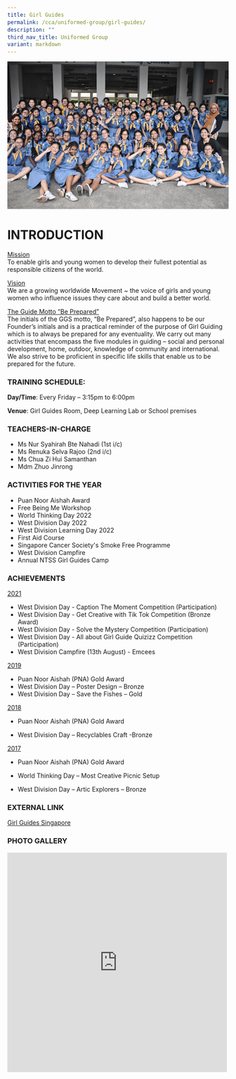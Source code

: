 ```yaml
---
title: Girl Guides
permalink: /cca/uniformed-group/girl-guides/
description: ""
third_nav_title: Uniformed Group
variant: markdown
---
```

![](/images/main.jpg)

# INTRODUCTION
<u>Mission</u><br>
To enable girls and young women to develop their fullest potential as responsible citizens of the world.

<u>Vision</u><br>
We are a growing worldwide Movement ~ the voice of girls and young women who influence issues they care about and build a better world.

<u>The Guide Motto “Be Prepared”</u><br>
The initials of the GGS motto, “Be Prepared”, also happens to be our Founder’s initials and is a practical reminder of the purpose of Girl Guiding which is to always be prepared for any eventuality. We carry out many activities that encompass the five modules in guiding – social and personal development, home, outdoor, knowledge of community and international. We also strive to be proficient in specific life skills that enable us to be prepared for the future.

### TRAINING SCHEDULE:

**Day/Time**: Every Friday – 3:15pm to 6:00pm

**Venue**: Girl Guides Room, Deep Learning Lab or School premises

### TEACHERS-IN-CHARGE

*   Ms Nur Syahirah Bte Nahadi&nbsp;(1st i/c)
*   Ms Renuka Selva Rajoo (2nd i/c)
*   Ms Chua Zi Hui Samanthan&nbsp;  
*   Mdm Zhuo Jinrong

### ACTIVITIES FOR THE YEAR

* Puan Noor Aishah Award
* Free Being Me Workshop
* World Thinking Day 2022
* West Division Day 2022 
* West Division Learning Day 2022
* First Aid Course
* Singapore Cancer Society's Smoke Free Programme
* West Division Campfire 
* Annual NTSS Girl Guides Camp

### ACHIEVEMENTS

<u>2021</u>

* West Division Day - Caption The Moment Competition (Participation)
* West Division Day - Get Creative with Tik Tok Competition (Bronze Award)
* West Division Day - Solve the Mystery Competition (Participation)
* West Division Day - All about Girl Guide Quizizz Competition (Participation)
* West Division Campfire (13th August) - Emcees

<u>2019</u>

* Puan Noor Aishah (PNA) Gold Award
* West Division Day – Poster Design – Bronze
* West Division Day – Save the Fishes – Gold 

<u>2018</u>

* Puan Noor Aishah (PNA) Gold Award

* West Division Day – Recyclables Craft -Bronze



<u>2017</u>

* Puan Noor Aishah (PNA) Gold Award

* World Thinking Day – Most Creative Picnic Setup 

* West Division Day – Artic Explorers – Bronze


### EXTERNAL LINK

[Girl Guides Singapore](https://www.girlguides.org.sg)

### PHOTO GALLERY

<iframe allowfullscreen="true" height="500" width="500" frameborder="0" src="https://docs.google.com/presentation/d/e/2PACX-1vRolY5cnEIwByzC2Hj1hGgF7r0hTpaynH3kI-0vWWYGZk6RN0PpohUYG4HHA6F_UlVTxIKL3GkjbwWZ/embed?start=true&amp;loop=true&amp;delayms=3000"></iframe>